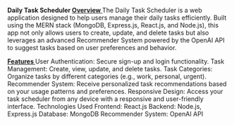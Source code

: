 <b> Daily Task Scheduler </b>
<u><b> Overview </b> </u>
The Daily Task Scheduler is a web application designed to help users manage their daily tasks efficiently. Built using the MERN stack (MongoDB, Express.js, React.js, and Node.js), this app not only allows users to create, update, and delete tasks but also leverages an advanced Recommender System powered by the OpenAI API to suggest tasks based on user preferences and behavior.

<u><b> Features </b> </u>
User Authentication: Secure sign-up and login functionality.
Task Management: Create, view, update, and delete tasks.
Task Categories: Organize tasks by different categories (e.g., work, personal, urgent).
Recommender System: Receive personalized task recommendations based on your usage patterns and preferences.
Responsive Design: Access your task scheduler from any device with a responsive and user-friendly interface.
Technologies Used
Frontend: React.js
Backend: Node.js, Express.js
Database: MongoDB
Recommender System: OpenAI API
